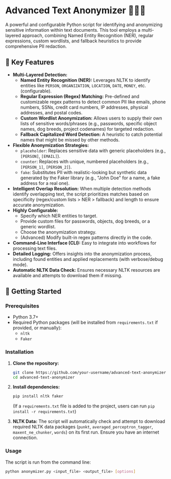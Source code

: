 # Advanced Text Anonymizer 🕵️‍♂️📄

A powerful and configurable Python script for identifying and anonymizing sensitive information within text documents. This tool employs a multi-layered approach, combining Named Entity Recognition (NER), regular expressions, custom wordlists, and fallback heuristics to provide comprehensive PII redaction.

## 🌟 Key Features

*   **Multi-Layered Detection:**
    *   **Named Entity Recognition (NER):** Leverages NLTK to identify entities like `PERSON`, `ORGANIZATION`, `LOCATION`, `DATE`, `MONEY`, etc. (configurable).
    *   **Regular Expression (Regex) Matching:** Pre-defined and customizable regex patterns to detect common PII like emails, phone numbers, SSNs, credit card numbers, IP addresses, physical addresses, and postal codes.
    *   **Custom Wordlist Anonymization:** Allows users to supply their own lists of sensitive words/phrases (e.g., passwords, specific object names, dog breeds, project codenames) for targeted redaction.
    *   **Fallback Capitalized Word Detection:** A heuristic to catch potential names that might be missed by other methods.
*   **Flexible Anonymization Strategies:**
    *   `placeholder`: Replaces sensitive data with generic placeholders (e.g., `[PERSON]`, `[EMAIL]`).
    *   `counter`: Replaces with unique, numbered placeholders (e.g., `[PERSON_1]`, `[PERSON_2]`).
    *   `fake`: Substitutes PII with realistic-looking but synthetic data generated by the Faker library (e.g., "John Doe" for a name, a fake address for a real one).
*   **Intelligent Overlap Resolution:** When multiple detection methods identify overlapping text, the script prioritizes matches based on specificity (regex/custom lists > NER > fallback) and length to ensure accurate anonymization.
*   **Highly Configurable:**
    *   Specify which NER entities to target.
    *   Provide custom files for passwords, objects, dog breeds, or a generic wordlist.
    *   Choose the anonymization strategy.
    *   (Advanced) Modify built-in regex patterns directly in the code.
*   **Command-Line Interface (CLI):** Easy to integrate into workflows for processing text files.
*   **Detailed Logging:** Offers insights into the anonymization process, including found entities and applied replacements (with verbose/debug mode).
*   **Automatic NLTK Data Check:** Ensures necessary NLTK resources are available and attempts to download them if missing.

## 🚀 Getting Started

### Prerequisites

*   Python 3.7+
*   Required Python packages (will be installed from `requirements.txt` if provided, or manually):
    *   `nltk`
    *   `Faker`

### Installation

1.  **Clone the repository:**
    ```bash
    git clone https://github.com/your-username/advanced-text-anonymizer.git
    cd advanced-text-anonymizer
    ```
2.  **Install dependencies:**
    ```bash
    pip install nltk faker
    ```
    (If a `requirements.txt` file is added to the project, users can run `pip install -r requirements.txt`)

3.  **NLTK Data:** The script will automatically check and attempt to download required NLTK data packages (`punkt`, `averaged_perceptron_tagger`, `maxent_ne_chunker`, `words`) on its first run. Ensure you have an internet connection.

### Usage

The script is run from the command line:

```bash
python anonymizer.py <input_file> <output_file> [options]
